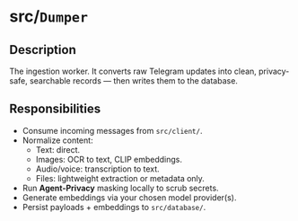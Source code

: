 # src/`Dumper`

## Description

The ingestion worker. It converts raw Telegram updates into clean, privacy-safe, searchable records — then writes them to the database.

## Responsibilities
- Consume incoming messages from `src/client/`.
- Normalize content:
  - Text: direct.
  - Images: OCR to text, CLIP embeddings.
  - Audio/voice: transcription to text.
  - Files: lightweight extraction or metadata only.
- Run **Agent-Privacy** masking locally to scrub secrets.
- Generate embeddings via your chosen model provider(s).
- Persist payloads + embeddings to `src/database/`.